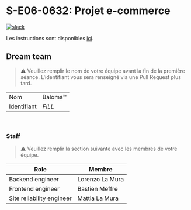 # S-E06-0632: Projet e-commerce

[![slack](https://img.shields.io/badge/slack-join-yellow.svg?logo=slack)](https://join.slack.com/t/cerim1ecommer-qy81374/shared_invite/zt-1hgh8de7q-v1Mb4g6rwPH6yNzmU7bKNA)

Les instructions sont disponibles [ici](https://github.com/Faylixe/ceri-m1-ecommerce-2022/tree/main/docs).

## Dream team

> :warning: Veuillez remplir le nom de votre équipe avant la fin de
> la première séance. L'identifiant vous sera renseigné via une
> Pull Request plus tard.

|             |         |
| ----------- | ------- |
| Nom         | Baloma™ |
| Identifiant | _FILL_  |

<br>

### Staff

> :warning: Veuillez remplir la section suivante avec les membres de
> votre équipe.

| Role                      | Membre          |
| ------------------------- | --------------- |
| Backend engineer          | Lorenzo La Mura |
| Frontend engineer         | Bastien Meffre  |
| Site reliability engineer | Mattia La Mura  |
